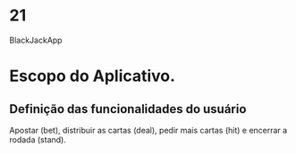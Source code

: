 # 21
BlackJackApp

# Escopo do Aplicativo.

## Definição das funcionalidades do usuário

Apostar (bet), distribuir as cartas (deal), pedir mais cartas (hit) e encerrar a rodada (stand).